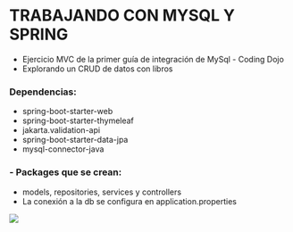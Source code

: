 # TRABAJANDO CON MYSQL Y SPRING
- Ejercicio MVC de la primer guía de integración de MySql - Coding Dojo
- Explorando un CRUD de datos con libros

### Dependencias:
- spring-boot-starter-web
- spring-boot-starter-thymeleaf
- jakarta.validation-api
- spring-boot-starter-data-jpa
- mysql-connector-java

### - Packages que se crean:
- models, repositories, services y controllers
- La conexión a la db se configura en application.properties

<img src="https://javainterviewpoint.com/wp-content/uploads/2019/02/Spring-MVC-Tutorial.png">